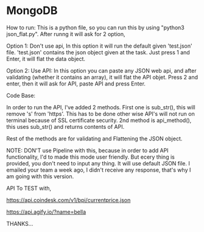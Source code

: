 # MongoDB

How to run:
  This is a python file, so you can run this by using "python3 json_flat.py". 
  After runng it will ask for 2 option, 
  
  Option 1: Don't use api, In this option it will run the default given 'test.json' file. 'test.json' contains the json object given at the task. Just press 1 and Enter, it will flat the data object.
  
  Option 2: Use API: In this option you can paste any JSON web api, and after validating (whether it contains an array), it will flat the API objet. Press 2 and enter, then it will ask for API, paste API and press Enter.
  
  

Code Base:

  In order to run the API, I've added 2 methods. First one is sub_str(), this will remove 's' from 'https'. This has to be done other wise API's will not run on terminal because of SSL certificate security. 2nd method is api_method(), this uses sub_str() and returns contents of API.
  
Rest of the methods are for validating and Flattening the JSON object.


NOTE: DON'T use Pipeline with this, because in order to add API functionality, I'd to made this mode user friendly. But ecery thing is provided, you don't need to input any thing. It will use default JSON file. I emailed your team a week ago, I didn't receive any response, that's why I am going with this version. 

API To TEST with,

https://api.coindesk.com/v1/bpi/currentprice.json


https://api.agify.io/?name=bella


THANKS...
  
  
